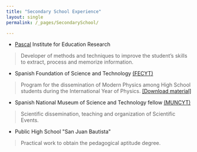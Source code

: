 ```yaml
---
title: "Secondary School Experience"
layout: single
permalink: /_pages/SecondarySchool/

---
```






* [Pascal](http://www.institutopascal.es/) Institute for Education Research
> Developer of methods and techniques to improve the student’s skills to extract, process and memorize information.

* Spanish Foundation of Science and Technology [(FECYT)](http://www.fecyt.es/)
> Program for the dissemination of Modern Physics among High School students during the International Year of Physics. [[Download material]](/assets/docs/Relatividad_FECYT.pdf)

* Spanish National Museum of Science and Technology fellow [(MUNCYT)](http://www.muncyt.es/)
> Scientific dissemination, teaching and organization of Scientific Events.

* Public High School "San Juan Bautista" 
> Practical work to obtain the pedagogical aptitude degree.






